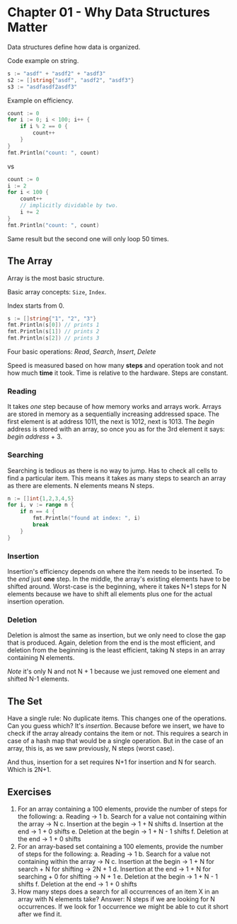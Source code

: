 # Chapter 01 - Why Data Structures Matter

Data structures define how data is organized.

Code example on string.

```go
s := "asdf" + "asdf2" + "asdf3"
s2 := []string{"asdf", "asdf2", "asdf3"}
s3 := "asdfasdf2asdf3"
```

Example on efficiency.

```go
count := 0
for i := 0; i < 100; i++ {
    if i % 2 == 0 {
        count++
    }
}
fmt.Println("count: ", count)
```

vs

```go
count := 0
i := 2
for i < 100 {
    count++
    // implicitly dividable by two.
    i += 2
}
fmt.Println("count: ", count)
```

Same result but the second one will only loop 50 times.

## The Array

Array is the most basic structure.

Basic array concepts: `Size`, `Index`.

Index starts from 0.

```go
s := []string{"1", "2", "3"}
fmt.Println(s[0]) // prints 1
fmt.Println(s[1]) // prints 2
fmt.Println(s[2]) // prints 3
```

Four basic operations: _Read_, _Search_, _Insert_, _Delete_

Speed is measured based on how many **steps** and operation took and not how much **time** it took. Time is relative
to the hardware. Steps are constant.

### Reading
It takes _one_ step because of how memory works and arrays work. Arrays are stored in memory as a sequentially increasing
addressed space. The first element is at address 1011, the next is 1012, next is 1013. The _begin_ address is stored
with an array, so once you as for the 3rd element it says: _begin address_ + 3.

### Searching

Searching is tedious as there is no way to jump. Has to check all cells to find a particular item. This means it takes
as many steps to search an array as there are elements. N elements means N steps.

```go
n := []int{1,2,3,4,5}
for i, v := range n {
    if n == 4 {
        fmt.Println("found at index: ", i)
        break
    }
}
```

### Insertion

Insertion's efficiency depends on where the item needs to be inserted. To the _end_ just **one** step. In the middle,
the array's existing elements have to be shifted around. Worst-case is the beginning, where it takes N+1 steps for N
elements because we have to shift all elements plus one for the actual insertion operation.

### Deletion

Deletion is almost the same as insertion, but we only need to close the gap that is produced. Again, deletion from the
end is the most efficient, and deletion from the beginning is the least efficient, taking N steps in an array containing
N elements.

_Note_ it's only N and not N + 1 because we just removed one element and shifted N-1 elements.

## The Set

Have a single rule: No duplicate items. This changes one of the operations. Can you guess which? It's _insertion_.
Because before we insert, we have to check if the array already contains the item or not. This requires a search in case
of a hash map that would be a single operation. But in the case of an array, this is, as we saw previously, N steps
(worst case).

And thus, insertion for a set requires N+1 for insertion and N for search. Which is 2N+1.

## Exercises

1. For an array containing a 100 elements, provide the number of steps for the following:
    a. Reading -> 1
    b. Search for a value not containing within the array -> N
    c. Insertion at the begin -> 1 + N shifts
    d. Insertion at the end -> 1 + 0 shifts
    e. Deletion at the begin -> 1 + N - 1 shifts
    f. Deletion at the end -> 1 + 0 shifts
2. For an array-based set containing a 100 elements, provide the number of steps for the following:
    a. Reading -> 1
    b. Search for a value not containing within the array -> N
    c. Insertion at the begin -> 1 + N for search + N for shifting -> 2N + 1
    d. Insertion at the end -> 1 + N for searching + 0 for shifting -> N + 1
    e. Deletion at the begin -> 1 + N - 1 shifts
    f. Deletion at the end -> 1 + 0 shifts
3. How many steps does a search for all occurrences of an item X in an array with N elements take?
    Answer: N steps if we are looking for N occurrences. If we look for 1 occurrence we might be able to cut it short
    after we find it.